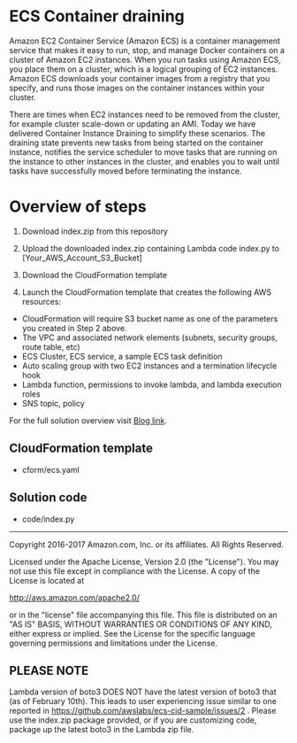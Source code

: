 # ECS Container draining
Amazon EC2 Container Service (Amazon ECS) is a container management service that makes it easy to run, stop, and manage Docker containers on a cluster of Amazon EC2 instances.  When you run tasks using Amazon ECS, you place them on a cluster, which is a logical grouping of EC2 instances. Amazon ECS downloads your container images from a registry that you specify, and runs those images on the container instances within your cluster.

There are times when EC2 instances need to be removed from the cluster, for example cluster scale-down or updating an AMI. Today we have delivered Container Instance Draining to simplify these scenarios. The draining state prevents new tasks from being started on the container instance, notifies the service scheduler to move tasks that are running on the instance to other instances in the cluster, and enables you to wait until tasks have successfully moved before terminating the instance.  



# Overview of steps
1. Download index.zip from this repository

2. Upload the downloaded index.zip containing Lambda code index.py to [Your_AWS_Account_S3_Bucket]

3. Download the CloudFormation template

4. Launch the CloudFormation template that creates the following AWS resources:

* CloudFormation will require S3 bucket name as one of the parameters you created in Step 2 above.
* The VPC and associated network elements (subnets, security groups, route table, etc)
* ECS Cluster, ECS service, a sample ECS task definition
* Auto scaling group with two EC2 instances and a termination lifecycle hook
* Lambda function, permissions to invoke lambda, and lambda execution roles
* SNS topic, policy

For the full solution overview visit [Blog link](https://aws.amazon.com/blogs/compute/how-to-automate-container-instance-draining-in-amazon-ecs).

## CloudFormation template
 - cform/ecs.yaml

## Solution code
 - code/index.py

***

Copyright 2016-2017 Amazon.com, Inc. or its affiliates. All Rights Reserved.

Licensed under the Apache License, Version 2.0 (the "License"). You may not use this file except in compliance with the License. A copy of the License is located at

http://aws.amazon.com/apache2.0/

or in the "license" file accompanying this file. This file is distributed on an "AS IS" BASIS, WITHOUT WARRANTIES OR CONDITIONS OF ANY KIND, either express or implied. See the License for the specific language governing permissions and limitations under the License.

## PLEASE NOTE

Lambda version of boto3 DOES NOT have the latest version of boto3 that (as of February 10th). This leads to user experiencing issue similar to one reported in https://github.com/awslabs/ecs-cid-sample/issues/2 . Please use the index.zip package provided, or if you are customizing code, package up the latest boto3 in the Lambda zip file.
